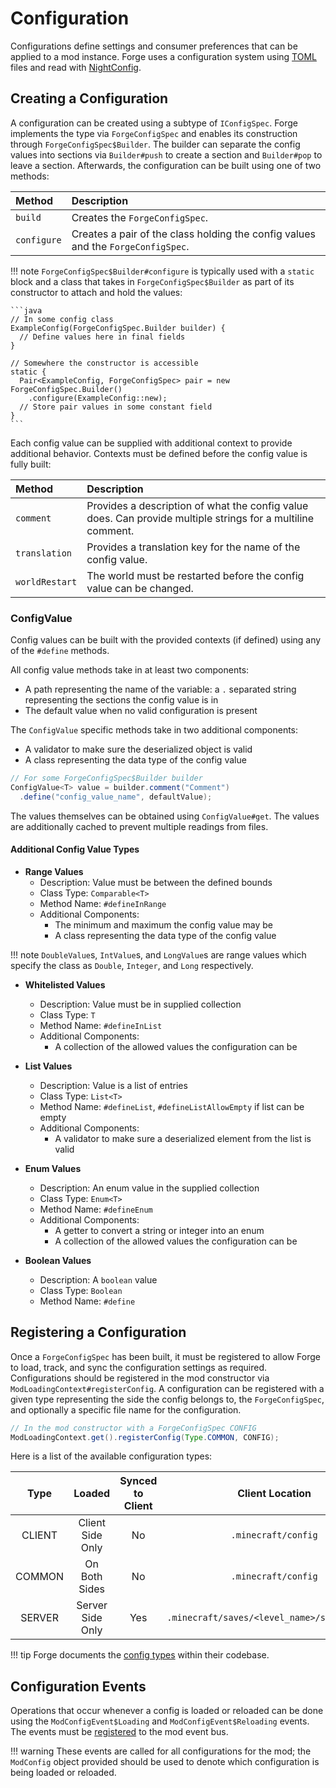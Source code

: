 Configuration
=============

Configurations define settings and consumer preferences that can be applied to a mod instance. Forge uses a configuration system using [TOML][toml] files and read with [NightConfig][nightconfig].

Creating a Configuration
------------------------

A configuration can be created using a subtype of `IConfigSpec`. Forge implements the type via `ForgeConfigSpec` and enables its construction through `ForgeConfigSpec$Builder`. The builder can separate the config values into sections via `Builder#push` to create a section and `Builder#pop` to leave a section. Afterwards, the configuration can be built using one of two methods:

 Method     | Description
 :---       | :---
`build`     | Creates the `ForgeConfigSpec`.
`configure` | Creates a pair of the class holding the config values and the `ForgeConfigSpec`.

!!! note
    `ForgeConfigSpec$Builder#configure` is typically used with a `static` block and a class that takes in `ForgeConfigSpec$Builder` as part of its constructor to attach and hold the values:

    ```java
    // In some config class
    ExampleConfig(ForgeConfigSpec.Builder builder) {
      // Define values here in final fields
    }

    // Somewhere the constructor is accessible
    static {
      Pair<ExampleConfig, ForgeConfigSpec> pair = new ForgeConfigSpec.Builder()
        .configure(ExampleConfig::new);
      // Store pair values in some constant field
    }
    ```

Each config value can be supplied with additional context to provide additional behavior. Contexts must be defined before the config value is fully built:

Method       | Description
:---         | :---
`comment`      | Provides a description of what the config value does. Can provide multiple strings for a multiline comment.
`translation`  | Provides a translation key for the name of the config value.
`worldRestart` | The world must be restarted before the config value can be changed.

### ConfigValue

Config values can be built with the provided contexts (if defined) using any of the `#define` methods.

All config value methods take in at least two components:

* A path representing the name of the variable: a `.` separated string representing the sections the config value is in
* The default value when no valid configuration is present

The `ConfigValue` specific methods take in two additional components:

* A validator to make sure the deserialized object is valid
* A class representing the data type of the config value

```java
// For some ForgeConfigSpec$Builder builder
ConfigValue<T> value = builder.comment("Comment")
  .define("config_value_name", defaultValue);
```

The values themselves can be obtained using `ConfigValue#get`. The values are additionally cached to prevent multiple readings from files.

#### Additional Config Value Types

* **Range Values**
    * Description: Value must be between the defined bounds
    * Class Type: `Comparable<T>`
    * Method Name: `#defineInRange`
    * Additional Components:
      * The minimum and maximum the config value may be
      * A class representing the data type of the config value

!!! note
    `DoubleValue`s, `IntValue`s, and `LongValue`s are range values which specify the class as `Double`, `Integer`, and `Long` respectively.

* **Whitelisted Values**
    * Description: Value must be in supplied collection
    * Class Type: `T`
    * Method Name: `#defineInList`
    * Additional Components:
      * A collection of the allowed values the configuration can be

* **List Values**
    * Description: Value is a list of entries
    * Class Type: `List<T>`
    * Method Name: `#defineList`, `#defineListAllowEmpty` if list can be empty
    * Additional Components:
      * A validator to make sure a deserialized element from the list is valid

* **Enum Values**
    * Description: An enum value in the supplied collection
    * Class Type: `Enum<T>`
    * Method Name: `#defineEnum`
    * Additional Components:
      * A getter to convert a string or integer into an enum
      * A collection of the allowed values the configuration can be

* **Boolean Values**
    * Description: A `boolean` value
    * Class Type: `Boolean`
    * Method Name: `#define`

Registering a Configuration
---------------------------

Once a `ForgeConfigSpec` has been built, it must be registered to allow Forge to load, track, and sync the configuration settings as required. Configurations should be registered in the mod constructor via `ModLoadingContext#registerConfig`. A configuration can be registered with a given type representing the side the config belongs to, the `ForgeConfigSpec`, and optionally a specific file name for the configuration.

```java
// In the mod constructor with a ForgeConfigSpec CONFIG
ModLoadingContext.get().registerConfig(Type.COMMON, CONFIG);
```

Here is a list of the available configuration types:

Type   | Loaded           | Synced to Client | Client Location                              | Server Location                      | Default File Suffix
:---:  | :---:            | :---:            | :---:                                        | :---:                                | :---
CLIENT | Client Side Only | No               | `.minecraft/config`                          | N/A                                  | `-client`
COMMON | On Both Sides    | No               | `.minecraft/config`                          | `<server_folder>/config`             | `-common`
SERVER | Server Side Only | Yes              | `.minecraft/saves/<level_name>/serverconfig` | `<server_folder>/world/serverconfig` | `-server`

!!! tip
    Forge documents the [config types][type] within their codebase.

Configuration Events
--------------------

Operations that occur whenever a config is loaded or reloaded can be done using the `ModConfigEvent$Loading` and `ModConfigEvent$Reloading` events. The events must be [registered][events] to the mod event bus.

!!! warning
    These events are called for all configurations for the mod; the `ModConfig` object provided should be used to denote which configuration is being loaded or reloaded.

[toml]: https://toml.io/
[nightconfig]: https://github.com/TheElectronWill/night-config
[type]: https://github.com/MinecraftForge/MinecraftForge/blob/c3e0b071a268b02537f9d79ef8e7cd9b100db416/fmlcore/src/main/java/net/minecraftforge/fml/config/ModConfig.java#L108-L136
[events]: ../concepts/events.md#creating-an-event-handler
